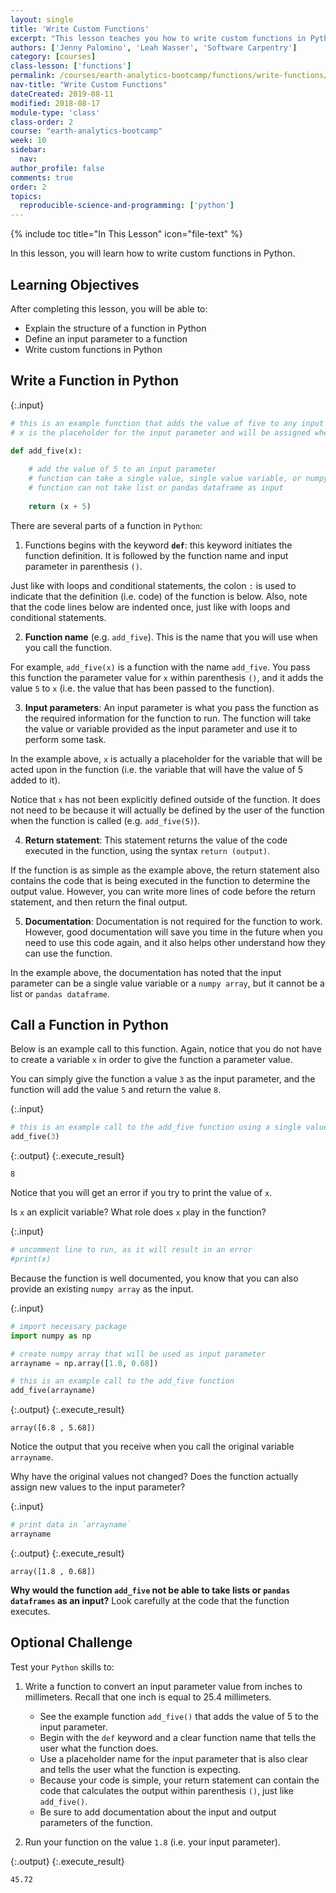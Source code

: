 ```yaml
---
layout: single
title: 'Write Custom Functions'
excerpt: "This lesson teaches you how to write custom functions in Python."
authors: ['Jenny Palomino', 'Leah Wasser', 'Software Carpentry']
category: [courses]
class-lesson: ['functions']
permalink: /courses/earth-analytics-bootcamp/functions/write-functions/
nav-title: "Write Custom Functions"
dateCreated: 2019-08-11
modified: 2018-08-17
module-type: 'class'
class-order: 2
course: "earth-analytics-bootcamp"
week: 10
sidebar:
  nav:
author_profile: false
comments: true
order: 2
topics:
  reproducible-science-and-programming: ['python']
---
```

{% include toc title="In This Lesson" icon="file-text" %}

In this lesson, you will learn how to write custom functions in Python.

<div class='notice--success' markdown="1">

## <i class="fa fa-graduation-cap" aria-hidden="true"></i> Learning Objectives

After completing this lesson, you will be able to:

* Explain the structure of a function in Python
* Define an input parameter to a function
* Write custom functions in Python

</div>

## Write a Function in Python

{:.input}
```python
# this is an example function that adds the value of five to any input parameter
# x is the placeholder for the input parameter and will be assigned when the function is called

def add_five(x):
    
    # add the value of 5 to an input parameter
    # function can take a single value, single value variable, or numpy array as input
    # function can not take list or pandas dataframe as input
    
    return (x + 5)
```

There are several parts of a function in `Python`:

1. Functions begins with the keyword **`def`**: this keyword initiates the function definition. It is followed by the function name and input parameter in parenthesis `()`. 

Just like with loops and conditional statements, the colon `:` is used to indicate that the definition (i.e. code) of the function is below. Also, note that the code lines below are indented once, just like with loops and conditional statements. 

2. **Function name** (e.g. `add_five`). This is the name that you will use when you call the function. 

For example, `add_five(x)` is a function with the name `add_five`. You pass this function the parameter value for `x` within parenthesis `()`, and it adds the value `5` to `x` (i.e. the value that has been passed to the function). 

3. **Input parameters**: An input parameter is what you pass the function as the required information for the function to run. The function will take the value or variable provided as the input parameter and use it to perform some task. 

In the example above, `x` is actually a placeholder for the variable that will be acted upon in the function (i.e. the variable that will have the value of 5 added to it). 
    
Notice that `x` has not been explicitly defined outside of the function. It does not need to be because it will actually be defined by the user of the function when the function is called (e.g. `add_five(5)`). 

4. **Return statement**: This statement returns the value of the code executed in the function, using the syntax `return (output)`. 

If the function is as simple as the example above, the return statement also contains the code that is being executed in the function to determine the output value. However, you can write more lines of code before the return statement, and then return the final output.

5. **Documentation**: Documentation is not required for the function to work. However, good documentation will save you time in the future when you need to use this code again, and it also helps other understand how they can use the function.

In the example above, the documentation has noted that the input parameter can be a single value variable or a `numpy array`, but it cannot be a list or `pandas dataframe`.


## Call a Function in Python

Below is an example call to this function. Again, notice that you do not have to create a variable `x` in order to give the function a parameter value. 

You can simply give the function a value `3` as the input parameter, and the function will add the value `5` and return the value `8`.

{:.input}
```python
# this is an example call to the add_five function using a single value
add_five(3)
```

{:.output}
{:.execute_result}



    8





Notice that you will get an error if you try to print the value of `x`.

Is `x` an explicit variable? What role does `x` play in the function?

{:.input}
```python
# uncomment line to run, as it will result in an error
#print(x)
```

Because the function is well documented, you know that you can also provide an existing `numpy array` as the input.

{:.input}
```python
# import necessary package
import numpy as np

# create numpy array that will be used as input parameter
arrayname = np.array([1.8, 0.68])

# this is an example call to the add_five function
add_five(arrayname)
```

{:.output}
{:.execute_result}



    array([6.8 , 5.68])





Notice the output that you receive when you call the original variable `arrayname`. 

Why have the original values not changed? Does the function actually assign new values to the input parameter?

{:.input}
```python
# print data in `arrayname`
arrayname
```

{:.output}
{:.execute_result}



    array([1.8 , 0.68])





**Why would the function `add_five` not be able to take lists or `pandas dataframes` as an input?** Look carefully at the code that the function executes. 

<div class="notice--warning" markdown="1">

## <i class="fa fa-pencil-square-o" aria-hidden="true"></i> Optional Challenge 

Test your `Python` skills to:

1. Write a function to convert an input parameter value from inches to millimeters. Recall that one inch is equal to 25.4 millimeters. 

    * See the example function `add_five()` that adds the value of 5 to the input parameter. 
    * Begin with the `def` keyword and a clear function name that tells the user what the function does.
    * Use a placeholder name for the input parameter that is also clear and tells the user what the function is expecting. 
    * Because your code is simple, your return statement can contain the code that calculates the output within parenthesis `()`, just like `add_five()`. 
    * Be sure to add documentation about the input and output parameters of the function.

2. Run your function on the value `1.8` (i.e. your input parameter).

</div>


{:.output}
{:.execute_result}



    45.72




